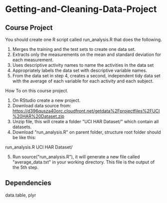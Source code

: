 # Getting-and-Cleaning-Data-Project

## Course Project

You should create one R script called run_analysis.R that does the following. 

1. Merges the training and the test sets to create one data set.
2. Extracts only the measurements on the mean and standard deviation for each measurement. 
3. Uses descriptive activity names to name the activities in the data set
4. Appropriately labels the data set with descriptive variable names. 
5. From the data set in step 4, creates a second, independent tidy data set with the average of each variable for each activity and each subject.

How To on this course project.

1. On RStudio create a new project.
2. Download data source from: https://d396qusza40orc.cloudfront.net/getdata%2Fprojectfiles%2FUCI%20HAR%20Dataset.zip
3. Unzip file, this will create a folder "UCI HAR Dataset/" which contain all datasets.
4. Download "run_analysis.R" on parent folder, structure root folder should be like this:

run_analysis.R
UCI HAR Dataset/
  

5. Run source("run_analysis.R"), it will generate a new file called "average_data.txt" in your working directory. This file
is the output of the 5th step.

## Dependencies
data.table, plyr
